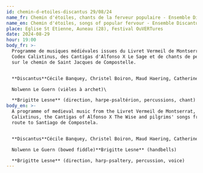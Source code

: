 ```yaml
---
id: chemin-d-etoiles-discantus 29/08/24
name_fr: Chemin d'étoiles, chants de la ferveur populaire - Ensemble Discantus
name_en: Chemin d'étoiles, songs of popular fervour - Ensemble Discantus
place: Eglise St Etienne, Auneau (28), Festival OuVERTures
date: 2024-08-29
hour: 19:00
body_fr: >-
  Programme de musiques médiévales issues du Livret Vermeil de Montserrat, du
  Codex Calixtinus, des Cantigas d'Alfonso X Le Sage et de chants de pélerins
  sur le chemin de Saint Jacques de Compostelle.


  **Discantus**Cécile Banquey, Christel Boiron, Maud Haering, Catherine Sergent (chant et cloches à main)\

  Nolwenn Le Guern (vièles à archet)\

  **Brigitte Lesne** (direction, harpe-psaltérion, percussions, chant)
body_en: >-
  A programme of medieval music from the Livret Vermeil de Montserrat, the Codex
  Calixtinus, the Cantigas of Alfonso X The Wise and pilgrims' songs from the
  route to Santiago de Compostela.


  **Discantus**Cécile Banquey, Christel Boiron, Maud Haering, Catherine Sergent (voice and handbells)\

  Nolwenn Le Guern (bowed fiddle)**Brigitte Lesne** (handbells)

  **Brigitte Lesne** (direction, harp-psaltery, percussion, voice)
---
```

